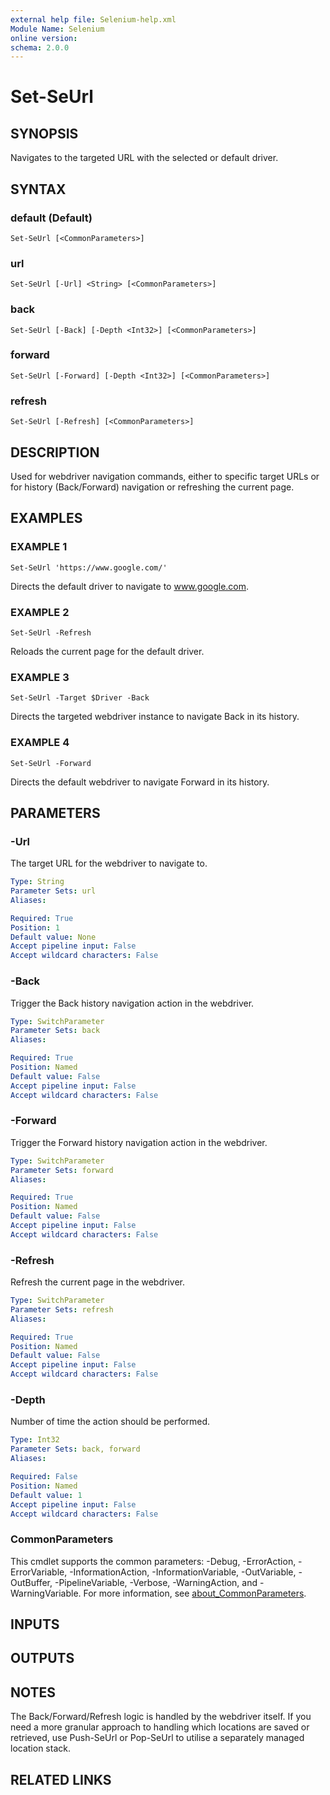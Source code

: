 ```yaml
---
external help file: Selenium-help.xml
Module Name: Selenium
online version:
schema: 2.0.0
---
```


# Set-SeUrl

## SYNOPSIS
Navigates to the targeted URL with the selected or default driver.

## SYNTAX

### default (Default)
```
Set-SeUrl [<CommonParameters>]
```

### url
```
Set-SeUrl [-Url] <String> [<CommonParameters>]
```

### back
```
Set-SeUrl [-Back] [-Depth <Int32>] [<CommonParameters>]
```

### forward
```
Set-SeUrl [-Forward] [-Depth <Int32>] [<CommonParameters>]
```

### refresh
```
Set-SeUrl [-Refresh] [<CommonParameters>]
```

## DESCRIPTION
Used for webdriver navigation commands, either to specific target URLs or
for history (Back/Forward) navigation or refreshing the current page.

## EXAMPLES

### EXAMPLE 1
```
Set-SeUrl 'https://www.google.com/'
```

Directs the default driver to navigate to www.google.com.

### EXAMPLE 2
```
Set-SeUrl -Refresh
```

Reloads the current page for the default driver.

### EXAMPLE 3
```
Set-SeUrl -Target $Driver -Back
```

Directs the targeted webdriver instance to navigate Back in its history.

### EXAMPLE 4
```
Set-SeUrl -Forward
```

Directs the default webdriver to navigate Forward in its history.

## PARAMETERS

### -Url
The target URL for the webdriver to navigate to.

```yaml
Type: String
Parameter Sets: url
Aliases:

Required: True
Position: 1
Default value: None
Accept pipeline input: False
Accept wildcard characters: False
```

### -Back
Trigger the Back history navigation action in the webdriver.

```yaml
Type: SwitchParameter
Parameter Sets: back
Aliases:

Required: True
Position: Named
Default value: False
Accept pipeline input: False
Accept wildcard characters: False
```

### -Forward
Trigger the Forward history navigation action in the webdriver.

```yaml
Type: SwitchParameter
Parameter Sets: forward
Aliases:

Required: True
Position: Named
Default value: False
Accept pipeline input: False
Accept wildcard characters: False
```

### -Refresh
Refresh the current page in the webdriver.

```yaml
Type: SwitchParameter
Parameter Sets: refresh
Aliases:

Required: True
Position: Named
Default value: False
Accept pipeline input: False
Accept wildcard characters: False
```

### -Depth
Number of time the action should be performed.

```yaml
Type: Int32
Parameter Sets: back, forward
Aliases:

Required: False
Position: Named
Default value: 1
Accept pipeline input: False
Accept wildcard characters: False
```

### CommonParameters
This cmdlet supports the common parameters: -Debug, -ErrorAction, -ErrorVariable, -InformationAction, -InformationVariable, -OutVariable, -OutBuffer, -PipelineVariable, -Verbose, -WarningAction, and -WarningVariable. For more information, see [about_CommonParameters](http://go.microsoft.com/fwlink/?LinkID=113216).

## INPUTS

## OUTPUTS

## NOTES
The Back/Forward/Refresh logic is handled by the webdriver itself.
If you
need a more granular approach to handling which locations are saved or
retrieved, use Push-SeUrl or Pop-SeUrl to utilise a separately managed
location stack.

## RELATED LINKS
